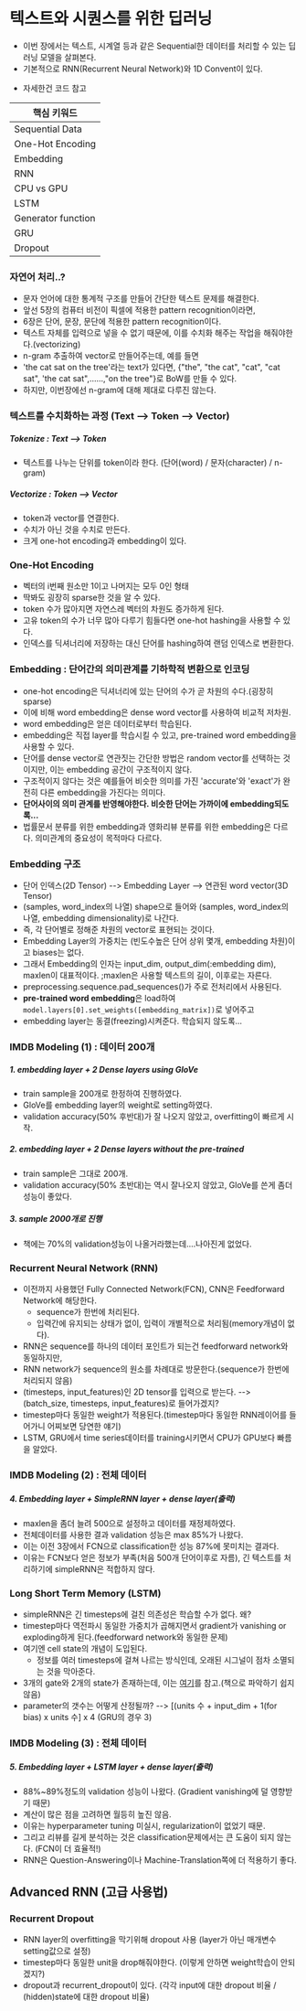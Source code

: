# 텍스트와 시퀀스를 위한 딥러닝
- 이번 장에서는 텍스트, 시계열 등과 같은 Sequential한 데이터를 처리할 수 있는 딥러닝 모델을 살펴본다.
- 기본적으로 RNN(Recurrent Neural Network)와 1D Convent이 있다.

* 자세한건 코드 참고

| 핵심 키워드 |
| ---------- |
| Sequential Data |
| One-Hot Encoding |
| Embedding |
| RNN |
| CPU vs GPU |
| LSTM |
| Generator function |
| GRU |
| Dropout |

### 자연어 처리..?
- 문자 언어에 대한 통계적 구조를 만들어 간단한 텍스트 문제를 해결한다.
- 앞선 5장의 컴퓨터 비전이 픽셀에 적용한 pattern recognition이라면, 
- 6장은 단어, 문장, 문단에 적용한 pattern recognition이다.
- 텍스트 자체를 입력으로 넣을 수 없기 때문에, 이를 수치화 해주는 작업을 해줘야한다.(vectorizing)
- n-gram 추출하여 vector로 만들어주는데, 예를 들면
- 'the cat sat on the tree'라는 text가 있다면, {"the", "the cat", "cat", "cat sat", 'the cat sat",......,"on the tree"}로 BoW를 만들 수 있다.
- 하지만, 이번장에선 n-gram에 대해 제대로 다루진 않는다.

### 텍스트를 수치화하는 과정 (Text --> Token --> Vector)
  ##### Tokenize : Text --> Token
  - 텍스트를 나누는 단위를 token이라 한다. (단어(word) / 문자(character) / n-gram)
  ##### Vectorize : Token --> Vector
  - token과 vector를 연결한다.
  - 수치가 아닌 것을 수치로 만든다.
  - 크게 one-hot encoding과 embedding이 있다.
  

### One-Hot Encoding
- 벡터의 i번째 원소만 1이고 나머지는 모두 0인 형태
- 딱봐도 굉장히 sparse한 것을 알 수 있다.
- token 수가 많아지면 자연스레 벡터의 차원도 증가하게 된다.
- 고유 token의 수가 너무 많아 다루기 힘들다면 one-hot hashing을 사용할 수 있다. 
- 인덱스를 딕셔너리에 저장하는 대신 단어를 hashing하여 랜덤 인덱스로 변환한다.

### Embedding : 단어간의 의미관계를 기하학적 변환으로 인코딩
- one-hot encoding은 딕셔너리에 있는 단어의 수가 곧 차원의 수다.(굉장히 sparse)
- 이에 비해 word embedding은 dense word vector를 사용하여 비교적 저차원.
- word embedding은 얻은 데이터로부터 학습된다.
- embedding은 직접 layer를 학습시킬 수 있고, pre-trained word embedding을 사용할 수 있다.
- 단어를 dense vector로 연관짓는 간단한 방법은 random vector를 선택하는 것이지만, 이는 embedding 공간이 구조적이지 않다.
- 구조적이지 않다는 것은 예를들어 비슷한 의미를 가진 'accurate'와 'exact'가 완전히 다른 embedding을 가진다는 의미다.
- **단어사이의 의미 관계를 반영해야한다. 비슷한 단어는 가까이에 embedding되도록...**
- 법률문서 분류를 위한 embedding과 영화리뷰 분류를 위한 embedding은 다르다. 의미관계의 중요성이 목적마다 다르다.

### Embedding 구조
- 단어 인덱스(2D Tensor) --> Embedding Layer --> 연관된 word vector(3D Tensor)
- (samples, word_index의 나열) shape으로 들어와 (samples, word_index의 나열, embedding dimensionality)로 나간다.
- 즉, 각 단어별로 정해준 차원의 vector로 표현되는 것이다.
- Embedding Layer의 가중치는 (빈도수높은 단어 상위 몇개, embedding 차원)이고 biases는 없다.
- 그래서 Embedding의 인자는 input_dim, output_dim(:embedding dim), maxlen이 대표적이다. ;maxlen은 사용할 텍스트의 길이, 이후로는 자른다.
- preprocessing.sequence.pad_sequences()가 주로 전처리에서 사용된다. 
- **pre-trained word embedding**은 load하여 `model.layers[0].set_weights([embedding_matrix])`로 넣어주고
- embedding layer는 동결(freezing)시켜준다. 학습되지 않도록...

### IMDB Modeling (1) : 데이터 200개
  ##### 1. embedding layer + 2 Dense layers using GloVe
  - train sample을 200개로 한정하여 진행하였다.
  - GloVe를 embedding layer의 weight로 setting하였다.
  - validation accuracy(50% 후반대)가 잘 나오지 않았고, overfitting이 빠르게 시작.

  ##### 2. embedding layer + 2 Dense layers without the pre-trained 
  - train sample은 그대로 200개.
  - validation accuracy(50% 초반대)는 역시 잘나오지 않았고, GloVe를 쓴게 좀더 성능이 좋았다.
  
  ##### 3. sample 2000개로 진행
  - 책에는 70%의 validation성능이 나올거라했는데....나아진게 없었다.
  
### Recurrent Neural Network (RNN)
- 이전까지 사용했던 Fully Connected Network(FCN), CNN은 Feedforward Network에 해당한다.
  - sequence가 한번에 처리된다.
  - 입력간에 유지되는 상태가 없이, 입력이 개별적으로 처리됨(memory개념이 없다).
- RNN은 sequence를 하나의 데이터 포인트가 되는건 feedforward network와 동일하지만,
- RNN network가 sequence의 원소를 차례대로 방문한다.(sequence가 한번에 처리되지 않음)
- (timesteps, input_features)인 2D tensor를 입력으로 받는다. --> (batch_size, timesteps, input_features)로 들어가겠지?
- timestep마다 동일한 weight가 적용된다.(timestep마다 동일한 RNN레이어를 들어가니 어찌보면 당연한 얘기)
- LSTM, GRU에서 time series데이터를 training시키면서 CPU가 GPU보다 빠름을 알았다.

### IMDB Modeling (2) : 전체 데이터
  ##### 4. Embedding layer + SimpleRNN layer + dense layer(출력)
  - maxlen을 좀더 늘려 500으로 설정하고 데이터를 재정제하였다.
  - 전체데이터를 사용한 결과 validation 성능은 max 85%가 나왔다.
  - 이는 이전 3장에서 FCN으로 classification한 성능 87%에 못미치는 결과다.
  - 이유는 FCN보다 얻은 정보가 부족(처음 500개 단어이후로 자름), 긴 텍스트를 처리하기에 simpleRNN은 적합하지 않다.

### Long Short Term Memory (LSTM)
- simpleRNN은 긴 timesteps에 걸친 의존성은 학습할 수가 없다. 왜?
- timestep마다 역전파시 동일한 가중치가 곱해지면서 gradient가 vanishing or exploding하게 된다.(feedforward network와 동일한 문제)
- 여기엔 cell state의 개념이 도입된다.
  - 정보를 여러 timesteps에 걸쳐 나르는 방식인데, 오래된 시그널이 점차 소멸되는 것을 막아준다.
- 3개의 gate와 2개의 state가 존재하는데, 이는 [여기](https://imjuno.tistory.com/entry/RNN)를 참고.(책으로 파악하기 쉽지않음)
- parameter의 갯수는 어떻게 산정될까? --> [(units 수 + input_dim + 1(for bias) x units 수] x 4 (GRU의 경우 3)

### IMDB Modeling (3) : 전체 데이터
  ##### 5. Embedding layer + LSTM layer + dense layer(출력)
  - 88%~89%정도의 validation 성능이 나왔다. (Gradient vanishing에 덜 영향받기 때문)
  - 계산이 많은 점을 고려하면 월등히 높진 않음.
  - 이유는 hyperparameter tuning 미실시, regularization이 없었기 때문.
  - 그리고 리뷰를 길게 분석하는 것은 classification문제에서는 큰 도움이 되지 않는다. (FCN이 더 효율적!)
  - RNN은 Question-Answering이나 Machine-Translation쪽에 더 적용하기 좋다.
  
## Advanced RNN (고급 사용법)
  ### Recurrent Dropout
  - RNN layer의 overfitting을 막기위해 dropout 사용 (layer가 아닌 매개변수setting값으로 설정)
  - timestep마다 동일한 unit을 drop해줘야한다. (이렇게 안하면 weight학습이 안되겠지?)
  - dropout과 recurrent_dropout이 있다. (각각 input에 대한 dropout 비율 / (hidden)state에 대한 dropout 비율)
